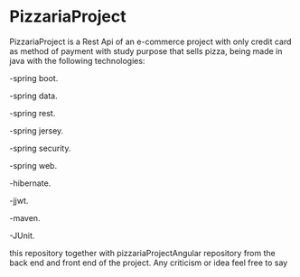 <h1>PizzariaProject</h1>
<p>PizzariaProject is a Rest Api of an e-commerce project with only credit card as method of payment with study purpose that sells pizza, being made in java with the following technologies:</p>
<p>-spring boot.</p>
<p>-spring data.</p>
<p>-spring rest.</p>
<p>-spring jersey.</p>
<p>-spring security.</p>
<p>-spring web.</p>
<p>-hibernate.</p>
<p>-jjwt.</p>
<p>-maven.</p>
<p>-JUnit.</p>
<p>this repository together with pizzariaProjectAngular repository from the back end and front end of the project. Any criticism or idea feel free to say</p>

